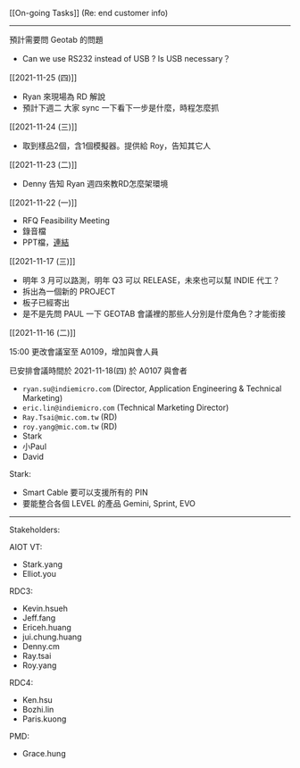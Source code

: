 [[On-going Tasks]]
(Re: end customer info)

---


預計需要問 Geotab 的問題
- Can we use RS232 instead of USB ? Is USB necessary？

[[2021-11-25 (四)]]
- Ryan 來現場為 RD 解說
- 預計下週二 大家 sync 一下看下一步是什麼，時程怎麼抓

[[2021-11-24 (三)]]
- 取到樣品2個，含1個模擬器。提供給 Roy，告知其它人

[[2021-11-23 (二)]]
- Denny 告知 Ryan 週四來教RD怎麼架環境

[[2021-11-22 (一)]]
- RFQ Feasibility Meeting
- 錄音檔
- PPT檔，[連結](https://docs.google.com/presentation/d/1kTxEE9ZZdIr1WkKOGnNbc5hw0OElkF_w/edit?usp=sharing&ouid=112782493369308983971&rtpof=true&sd=true)

[[2021-11-17 (三)]]
- 明年 3 月可以路測，明年 Q3 可以 RELEASE，未來也可以幫 INDIE 代工？
- 拆出為一個新的 PROJECT
- 板子已經寄出
- 是不是先問 PAUL 一下 GEOTAB 會議裡的那些人分別是什麼角色？才能銜接

[[2021-11-16 (二)]]

15:00 更改會議室至 A0109，增加與會人員

已安排會議時間於 2021-11-18(四) 於 A0107 與會者
- `ryan.su@indiemicro.com` (Director, Application Engineering & Technical Marketing)
- `eric.lin@indiemicro.com` (Technical Marketing Director)
- `Ray.Tsai@mic.com.tw` (RD)
- `roy.yang@mic.com.tw` (RD)
- Stark
- 小Paul
- David

Stark: 
- Smart Cable 要可以支援所有的 PIN
- 要能整合各個 LEVEL 的產品 Gemini, Sprint, EVO

---

Stakeholders:

AIOT VT:
- Stark.yang
- Elliot.you

RDC3:
- Kevin.hsueh
- Jeff.fang
- Ericeh.huang
- jui.chung.huang
- Denny.cm
- Ray.tsai
- Roy.yang

RDC4:
- Ken.hsu
- Bozhi.lin
- Paris.kuong

PMD:
- Grace.hung